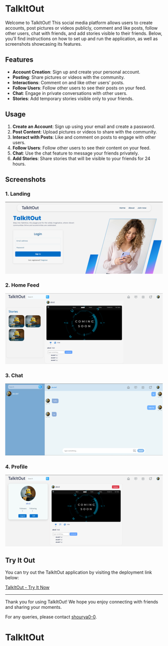 
# TalkItOut

Welcome to TalkItOut! This social media platform allows users to create accounts, post pictures or videos publicly, comment and like posts, follow other users, chat with friends, and add stories visible to their friends. Below, you'll find instructions on how to set up and run the application, as well as screenshots showcasing its features.

## Features

- **Account Creation**: Sign up and create your personal account.
- **Posting**: Share pictures or videos with the community.
- **Interactions**: Comment on and like other users' posts.
- **Follow Users**: Follow other users to see their posts on your feed.
- **Chat**: Engage in private conversations with other users.
- **Stories**: Add temporary stories visible only to your friends.

## Usage

1. **Create an Account**: Sign up using your email and create a password.
2. **Post Content**: Upload pictures or videos to share with the community.
3. **Interact with Posts**: Like and comment on posts to engage with other users.
4. **Follow Users**: Follow other users to see their content on your feed.
5. **Chat**: Use the chat feature to message your friends privately.
6. **Add Stories**: Share stories that will be visible to your friends for 24 hours.

## Screenshots

### 1. Landing
![Landing](landing.png)

### 2. Home Feed
![Home](home.png)

### 3. Chat
![Chat](chat.png)

### 4. Profile
![User Profile](profile.png)

## Try It Out

You can try out the TalkItOut application by visiting the deployment link below:

[TalkItOut - Try It Now](https://talk-it-out-sigma.vercel.app/)

---

Thank you for using TalkItOut! We hope you enjoy connecting with friends and sharing your moments.

For any queries, please contact [shourya0-0]([https://github.com/AdiRocks007](https://github.com/shourya0-0)).
# TalkItOut
